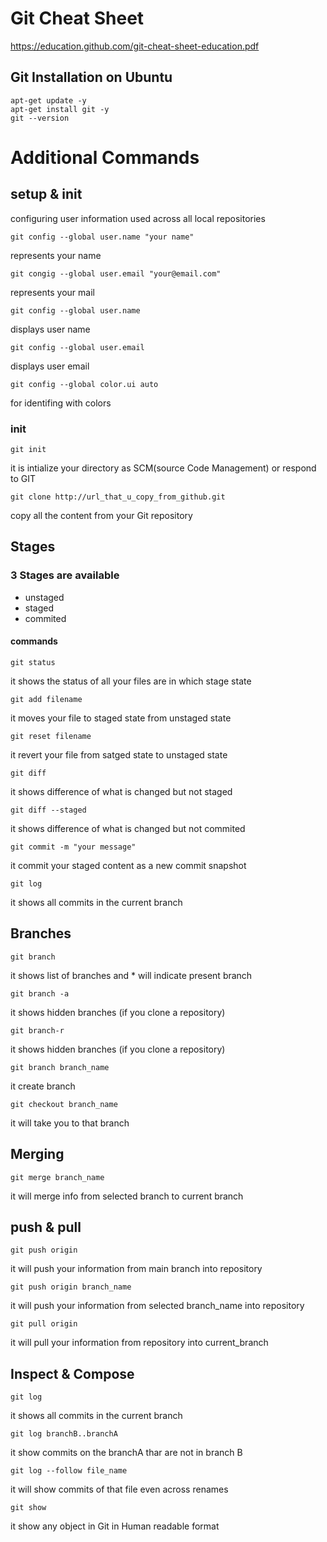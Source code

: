 # Git Cheat Sheet
https://education.github.com/git-cheat-sheet-education.pdf

## Git Installation on Ubuntu

```
apt-get update -y
apt-get install git -y
git --version
```


# Additional Commands

## setup & init

configuring user information used across all local repositories

    git config --global user.name "your name"
represents your name

    git congig --global user.email "your@email.com"
represents your mail

    git config --global user.name
displays user name

    git config --global user.email
displays user email

    git config --global color.ui auto
for identifing with colors

### init

    git init
it is intialize your directory as SCM(source Code Management) or respond to GIT

    git clone http://url_that_u_copy_from_github.git
copy all the content from your Git repository


## Stages
### 3 Stages are available
- unstaged
- staged
- commited
#### commands

    git status
it shows the status of all your files are in which stage state

    git add filename
it moves your file to staged state from unstaged state

    git reset filename
it revert your file from satged state to unstaged state

    git diff
it shows difference of what is changed but not staged

    git diff --staged
it shows difference of what is changed but not commited

    git commit -m "your message"
it commit your staged content as a new commit snapshot

    git log
it shows all commits in the current branch

## Branches

    git branch
it shows list of branches and * will indicate present branch

    git branch -a
it shows hidden branches (if you clone a repository)

    git branch-r
it shows hidden branches (if you clone a repository)

    git branch branch_name
it create branch

    git checkout branch_name
it will take you to that branch

## Merging

    git merge branch_name
it will merge info from selected branch to current branch

## push & pull

    git push origin
it will push your information from main branch into repository

    git push origin branch_name
it will push your information from selected branch_name into repository

    git pull origin
it will pull your information from repository into current_branch

## Inspect & Compose

    git log
it shows all commits in the current branch

    git log branchB..branchA
it show commits on the branchA thar are not in branch B

    git log --follow file_name
it will show commits of that file even across renames

    git show
it show any object in Git in Human readable format






    
    
